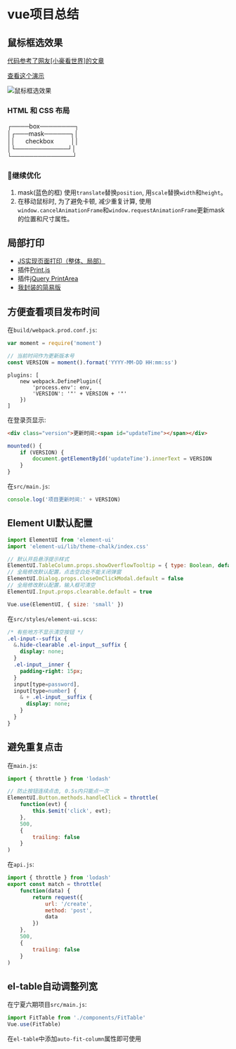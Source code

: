 # vue项目总结

## 鼠标框选效果

[代码参考了网友\[小豪看世界\]的文章](https://www.jianshu.com/p/a551b157826f)

[查看这个演示](https://codepen.io/renjihua/pen/NWXzMRz)

![鼠标框选效果](/guide/vue-sum-up/select-area.gif)

### HTML 和 CSS 布局

┌────box────────┐\
│┌───mask──────┐│\
││ &nbsp;&nbsp;&nbsp;&nbsp;&nbsp;checkbox&nbsp;&nbsp;&nbsp;&nbsp;&nbsp;&nbsp;&nbsp;&nbsp;&nbsp;&nbsp;││\
│└────────────┘│\
└──────────────┘

### :tada:继续优化
1. mask(蓝色的框) 使用`translate`替换`position`, 用`scale`替换`width`和`height`。
2. 在移动鼠标时, 为了避免卡顿, 减少重复计算, 使用 `window.cancelAnimationFrame`和`window.requestAnimationFrame`更新mask的位置和尺寸属性。


## 局部打印

- [JS实现页面打印（整体、局部）](https://www.cnblogs.com/hazzZ/p/14713075.html)
- 插件[Print.js](https://github.com/crabbly/print.js)
- 插件[jQuery PrintArea](https://github.com/RitsC/PrintArea/blob/master/js/jquery.printarea.js)
- [我封装的简易版](/guide/vue-sum-up/printArea.js)



## 方便查看项目发布时间

在`build/webpack.prod.conf.js`:

```js
var moment = require('moment')

// 当前时间作为更新版本号
const VERSION = moment().format('YYYY-MM-DD HH:mm:ss')
```

```js{4}
plugins: [
    new webpack.DefinePlugin({
        'process.env': env,
        'VERSION': '"' + VERSION + '"'
    })
]
```

在登录页显示:

```html
<div class="version">更新时间:<span id="updateTime"></span></div>
```

```js
mounted() {
    if (VERSION) {
        document.getElementById('updateTime').innerText = VERSION
    }
}
```

在`src/main.js`:

```js
console.log('项目更新时间:' + VERSION)
```


## Element UI默认配置

```js
import ElementUI from 'element-ui'
import 'element-ui/lib/theme-chalk/index.css'

// 默认开启悬浮提示样式
ElementUI.TableColumn.props.showOverflowTooltip = { type: Boolean, default: true }
// 全局修改默认配置，点击空白处不能关闭弹窗
ElementUI.Dialog.props.closeOnClickModal.default = false
// 全局修改默认配置，输入框可清空
ElementUI.Input.props.clearable.default = true

Vue.use(ElementUI, { size: 'small' })
```

在`src/styles/element-ui.scss`:

```sass
/* 有些地方不显示清空按钮 */
.el-input--suffix {
  &.hide-clearable .el-input__suffix {
    display: none;
  }
  .el-input__inner {
    padding-right: 15px;
  }
  input[type=password],
  input[type=number] {
    & + .el-input__suffix {
      display: none;
    }
  }
}
```

## 避免重复点击

在`main.js`:

```js
import { throttle } from 'lodash'

// 防止按钮连续点击, 0.5s内只能点一次
ElementUI.Button.methods.handleClick = throttle(
    function(evt) {
        this.$emit('click', evt);
    },
    500,
    {
        trailing: false
    }
)
```

在`api.js`:

```js
import { throttle } from 'lodash'
export const match = throttle(
    function(data) {
        return request({
            url: '/create',
            method: 'post',
            data
        })
    },
    500,
    {
        trailing: false
    }
)
```


## el-table自动调整列宽

在宁夏六期项目`src/main.js`:
```js
import FitTable from './components/FitTable'
Vue.use(FitTable)
```

在`el-table`中添加`auto-fit-column`属性即可使用
